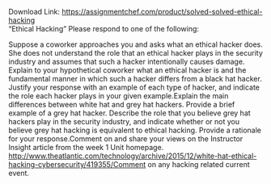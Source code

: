 Download Link: https://assignmentchef.com/product/solved-solved-ethical-hacking
<br>
“Ethical Hacking” Please respond to one of the following:

Suppose a coworker approaches you and asks what an ethical hacker does. She does not understand the role that an ethical hacker plays in the security industry and assumes that such a hacker intentionally causes damage. Explain to your hypothetical coworker what an ethical hacker is and the fundamental manner in which such a hacker differs from a black hat hacker. Justify your response with an example of each type of hacker, and indicate the role each hacker plays in your given example.Explain the main differences between white hat and grey hat hackers. Provide a brief example of a grey hat hacker. Describe the role that you believe grey hat hackers play in the security industry, and indicate whether or not you believe grey hat hacking is equivalent to ethical hacking. Provide a rationale for your response.Comment on and share your views on the Instructor Insight article from the week 1 Unit homepage. http://www.theatlantic.com/technology/archive/2015/12/white-hat-ethical-hacking-cybersecurity/419355/Comment on any hacking related current event.